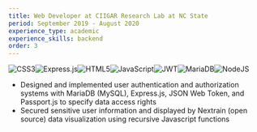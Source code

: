 ```yaml
---
title: Web Developer at CIIGAR Research Lab at NC State
period: September 2019 - August 2020
experience_type: academic
experience_skills: backend
order: 3
---
```


![CSS3](https://img.shields.io/badge/css3-%231572B6.svg?style=for-the-badge&logo=css3&logoColor=white)![Express.js](https://img.shields.io/badge/express.js-%23404d59.svg?style=for-the-badge&logo=express&logoColor=%2361DAFB)![HTML5](https://img.shields.io/badge/html5-%23E34F26.svg?style=for-the-badge&logo=html5&logoColor=white)![JavaScript](https://img.shields.io/badge/javascript-%23323330.svg?style=for-the-badge&logo=javascript&logoColor=%23F7DF1E)![JWT](https://img.shields.io/badge/JWT-black?style=for-the-badge&logo=JSON%20web%20tokens)![MariaDB](https://img.shields.io/badge/MariaDB-003545?style=for-the-badge&logo=mariadb&logoColor=white)![NodeJS](https://img.shields.io/badge/node.js-6DA55F?style=for-the-badge&logo=node.js&logoColor=white)

- Designed and implemented user authentication and authorization systems with MariaDB (MySQL), Express.js, JSON Web Token, and Passport.js to specify data access rights
- Secured sensitive user information and displayed by Nextrain (open source) data visualization using recursive Javascript functions
